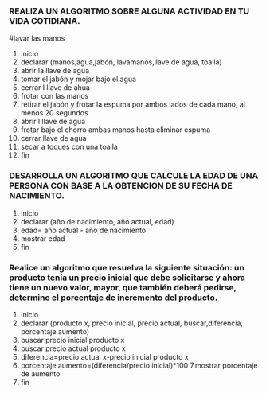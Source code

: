 ### REALIZA UN ALGORITMO SOBRE ALGUNA ACTIVIDAD EN TU VIDA COTIDIANA.

#lavar las manos
1. inicio
2. declarar (manos,agua,jabón, lavamanos,llave de agua, toalla)
3. abrir la llave de agua
4. tomar el jabón y mojar bajo el agua
5. cerrar l llave de ahua
6. frotar con las manos
7. retirar el jabón y frotar la espuma por ambos lados de cada mano, al menos 20 segundos
8. abrir l llave de agua
9. frotar bajo el chorro ambas manos hasta eliminar espuma
10. cerrar llave de agua
11. secar a toques con una toalla
12. fin



### DESARROLLA UN ALGORITMO QUE CALCULE LA EDAD DE UNA PERSONA CON BASE A LA OBTENCION DE SU FECHA DE NACIMIENTO.

1. inicio
2. declarar (año de nacimiento, año actual, edad)
3. edad= año actual - año de nacimiento
4. mostrar edad
5. fin




###  Realice un algoritmo que resuelva la siguiente situación: un producto tenía un precio inicial que debe solicitarse y ahora tiene un nuevo valor, mayor, que también deberá pedirse, determine el porcentaje de incremento del producto. 

1. inicio
2. declarar (producto x, precio inicial, precio actual, buscar,diferencia, porcentaje aumento)
3. buscar precio inicial producto x
4. buscar precio actual producto x
5. diferencia=precio actual x-precio inicial producto x
6. porcentaje aumento=(diferencia/precio inicial)*100
7.mostrar porcentaje de aumento
8. fin